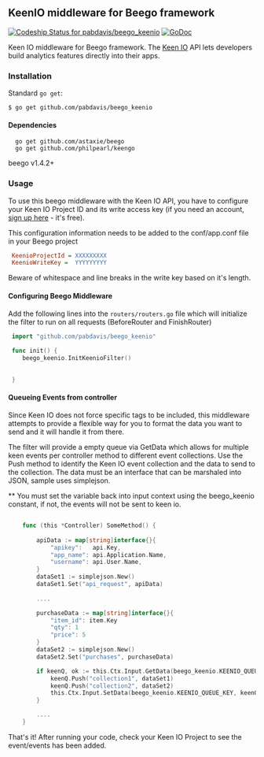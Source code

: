 ## KeenIO middleware for Beego framework

[![Codeship Status for pabdavis/beego_keenio](https://codeship.io/projects/88b34820-14f0-0132-a142-66789f1cb1b5/status?branch=master)](https://codeship.io/projects/33558) 
[![GoDoc](https://godoc.org/github.com/pabdavis/beego_keenio?status.svg)](https://godoc.org/github.com/pabdavis/beego_keenio)

Keen IO middleware for Beego framework. The [Keen IO](https://keen.io/) API lets developers build analytics features directly into their apps.

### Installation

Standard `go get`:

```
$ go get github.com/pabdavis/beego_keenio
```

#### Dependencies

```
  go get github.com/astaxie/beego 
  go get github.com/philpearl/keengo
```

beego v1.4.2+

### Usage

To use this beego middleware with the Keen IO API, you have to configure your Keen IO Project ID and its write access key (if you need an account, [sign up here](https://keen.io/) - it's free).

This configuration information needs to be added to the conf/app.conf file in your Beego project

```ini
 KeenioProjectId = XXXXXXXXX
 KeenioWriteKey =  YYYYYYYYY
```

Beware of whitespace and line breaks in the write key based on it's length.

#### Configuring Beego Middleware

Add the following lines into the ```routers/routers.go``` file which will initialize the filter to run on all requests (BeforeRouter and FinishRouter)


```go
 import "github.com/pabdavis/beego_keenio"
 
 func init() {
    beego_keenio.InitKeenioFilter()

  
 }
```

#### Queueing Events from controller

Since Keen IO does not force specific tags to be included, this middleware attempts to provide a flexible way for you to format the data you want 
to send and it will handle it from there. 

The filter will provide a empty queue via GetData which allows for multiple keen events per controller method to different event collections. 
Use the Push method to identify the Keen IO event collection and the data to send to the collection.  The data must be an interface that can 
be marshaled into JSON, sample uses simplejson. 

** You must set the variable back into input context using the beego_keenio constant, if not, the events will not be sent to keen io. 

 
```go

    func (this *Controller) SomeMethod() {
       
        apiData := map[string]interface{}{
            "apikey":   api.Key, 
            "app_name": api.Application.Name,
            "username": api.User.Name,
        }
        dataSet1 := simplejson.New()
        dataSet1.Set("api_request", apiData)
    
        ....

        purchaseData := map[string]interface{}{
            "item_id": item.Key
            "qty": 1
            "price": 5
        }
        dataSet2 := simplejson.New()
        dataSet2.Set("purchases", purchaseData)

        if keenQ, ok := this.Ctx.Input.GetData(beego_keenio.KEENIO_QUEUE_KEY).(beego_keenio.KeenioQueue); ok {
            keenQ.Push("collection1", dataSet1)
            keenQ.Push("collection2", dataSet2)
            this.Ctx.Input.SetData(beego_keenio.KEENIO_QUEUE_KEY, keenQ) //Must set this back into the defined key
        }

        ....
    }

```

That's it! After running your code, check your Keen IO Project to see the event/events has been added.

